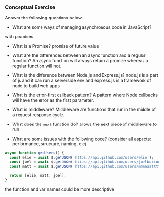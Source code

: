 ### Conceptual Exercise

Answer the following questions below:

- What are some ways of managing asynchronous code in JavaScript?

with promises

- What is a Promise?
promise of future value 

- What are the differences between an async function and a regular function?
An async function will always return a promise whereas a regular function will not.

- What is the difference between Node.js and Express.js?
node.js is a part of js and it can run a serverside env and express.js is a framework of node to build web apps

- What is the error-first callback pattern?
A pattern where Node callbacks will have the error as the first parameter. 

- What is middleware?
Middleware are functions that run in the middle of a request response cycle.

- What does the `next` function do?
allows the next piece of middleware to run

- What are some issues with the following code? (consider all aspects: performance, structure, naming, etc)

```js
async function getUsers() {
  const elie = await $.getJSON('https://api.github.com/users/elie');
  const joel = await $.getJSON('https://api.github.com/users/joelburton');
  const matt = await $.getJSON('https://api.github.com/users/mmmaaatttttt');

  return [elie, matt, joel];
}
```
the function and var names could be more descriptive 